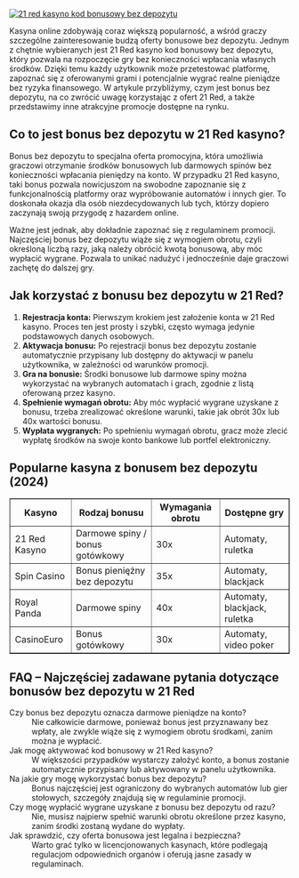 [![21 red kasyno kod bonusowy bez depozytu](https://123-caf.pages.dev/gitsignup.png)](https://vrmoo.ru/Bt82HjjY)

<div>     <p>Kasyna online zdobywają coraz większą popularność, a wśród graczy szczególne zainteresowanie budzą oferty bonusowe bez depozytu. Jednym z chętnie wybieranych jest 21 Red kasyno kod bonusowy bez depozytu, który pozwala na rozpoczęcie gry bez konieczności wpłacania własnych środków. Dzięki temu każdy użytkownik może przetestować platformę, zapoznać się z oferowanymi grami i potencjalnie wygrać realne pieniądze bez ryzyka finansowego. W artykule przybliżymy, czym jest bonus bez depozytu, na co zwrócić uwagę korzystając z ofert 21 Red, a także przedstawimy inne atrakcyjne promocje dostępne na rynku.</p>     <h2>Co to jest bonus bez depozytu w 21 Red kasyno?</h2>     <p>Bonus bez depozytu to specjalna oferta promocyjna, która umożliwia graczowi otrzymanie środków bonusowych lub darmowych spinów bez konieczności wpłacania pieniędzy na konto. W przypadku 21 Red kasyno, taki bonus pozwala nowicjuszom na swobodne zapoznanie się z funkcjonalnością platformy oraz wypróbowanie automatów i innych gier. To doskonała okazja dla osób niezdecydowanych lub tych, którzy dopiero zaczynają swoją przygodę z hazardem online.</p>     <p>Ważne jest jednak, aby dokładnie zapoznać się z regulaminem promocji. Najczęściej bonus bez depozytu wiąże się z wymogiem obrotu, czyli określoną liczbą razy, jaką należy obrócić kwotą bonusową, aby móc wypłacić wygrane. Pozwala to unikać nadużyć i jednocześnie daje graczowi zachętę do dalszej gry.</p>     <h2>Jak korzystać z bonusu bez depozytu w 21 Red?</h2>     <ol>       <li><strong>Rejestracja konta:</strong> Pierwszym krokiem jest założenie konta w 21 Red kasyno. Proces ten jest prosty i szybki, często wymaga jedynie podstawowych danych osobowych.</li>       <li><strong>Aktywacja bonusu:</strong> Po rejestracji bonus bez depozytu zostanie automatycznie przypisany lub dostępny do aktywacji w panelu użytkownika, w zależności od warunków promocji.</li>       <li><strong>Gra na bonusie:</strong> Środki bonusowe lub darmowe spiny można wykorzystać na wybranych automatach i grach, zgodnie z listą oferowaną przez kasyno.</li>       <li><strong>Spełnienie wymagań obrotu:</strong> Aby móc wypłacić wygrane uzyskane z bonusu, trzeba zrealizować określone warunki, takie jak obrót 30x lub 40x wartości bonusu.</li>       <li><strong>Wypłata wygranych:</strong> Po spełnieniu wymagań obrotu, gracz może zlecić wypłatę środków na swoje konto bankowe lub portfel elektroniczny.</li>     </ol>     <h2>Popularne kasyna z bonusem bez depozytu (2024)</h2>     <table border="1" cellpadding="8" cellspacing="0" style="border-collapse:collapse; width:100%;">       <thead>         <tr>           <th>Kasyno</th>           <th>Rodzaj bonusu</th>           <th>Wymagania obrotu</th>           <th>Dostępne gry</th>         </tr>       </thead>       <tbody>         <tr>           <td>21 Red Kasyno</td>           <td>Darmowe spiny / bonus gotówkowy</td>           <td>30x</td>           <td>Automaty, ruletka</td>         </tr>         <tr>           <td>Spin Casino</td>           <td>Bonus pieniężny bez depozytu</td>           <td>35x</td>           <td>Automaty, blackjack</td>         </tr>         <tr>           <td>Royal Panda</td>           <td>Darmowe spiny</td>           <td>40x</td>           <td>Automaty, blackjack, ruletka</td>         </tr>         <tr>           <td>CasinoEuro</td>           <td>Bonus gotówkowy</td>           <td>30x</td>           <td>Automaty, video poker</td>         </tr>       </tbody>     </table>     <h2>FAQ – Najczęściej zadawane pytania dotyczące bonusów bez depozytu w 21 Red</h2>     <dl>       <dt>Czy bonus bez depozytu oznacza darmowe pieniądze na konto?</dt>       <dd>Nie całkowicie darmowe, ponieważ bonus jest przyznawany bez wpłaty, ale zwykle wiąże się z wymogiem obrotu środkami, zanim można je wypłacić.</dd>       <dt>Jak mogę aktywować kod bonusowy w 21 Red kasyno?</dt>       <dd>W większości przypadków wystarczy założyć konto, a bonus zostanie automatycznie przypisany lub aktywowany w panelu użytkownika.</dd>       <dt>Na jakie gry mogę wykorzystać bonus bez depozytu?</dt>       <dd>Bonus najczęściej jest ograniczony do wybranych automatów lub gier stołowych, szczegóły znajdują się w regulaminie promocji.</dd>       <dt>Czy mogę wypłacić wygrane uzyskane z bonusu bez depozytu od razu?</dt>       <dd>Nie, musisz najpierw spełnić warunki obrotu określone przez kasyno, zanim środki zostaną wydane do wypłaty.</dd>       <dt>Jak sprawdzić, czy oferta bonusowa jest legalna i bezpieczna?</dt>       <dd>Warto grać tylko w licencjonowanych kasynach, które podlegają regulacjom odpowiednich organów i oferują jasne zasady w regulaminach.</dd>     </dl>   </div>